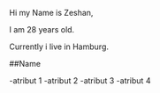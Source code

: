 Hi my Name is Zeshan,

I am 28 years old.

Currently i live in Hamburg.

##Name 

-atribut 1
-atribut 2
-atribut 3
-atribut 4
